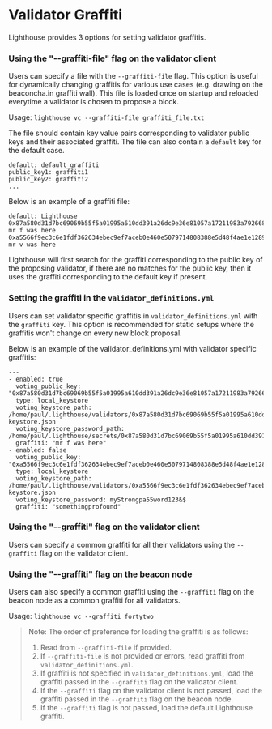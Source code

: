 # Validator Graffiti

Lighthouse provides 3 options for setting validator graffitis.

### Using the "--graffiti-file" flag on the validator client
Users can specify a file with the `--graffiti-file` flag. This option is useful for dynamically changing graffitis for various use cases (e.g. drawing on the beaconcha.in graffiti wall). This file is loaded once on startup and reloaded everytime a validator is chosen to propose a block.

Usage:
`lighthouse vc --graffiti-file graffiti_file.txt`

The file should contain key value pairs corresponding to validator public keys and their associated graffiti. The file can also contain a `default` key for the default case.
```
default: default_graffiti
public_key1: graffiti1
public_key2: graffiti2
...
```

Below is an example of a graffiti file:

```
default: Lighthouse
0x87a580d31d7bc69069b55f5a01995a610dd391a26dc9e36e81057a17211983a79266800ab8531f21f1083d7d84085007: mr f was here
0xa5566f9ec3c6e1fdf362634ebec9ef7aceb0e460e5079714808388e5d48f4ae1e12897fed1bea951c17fa389d511e477: mr v was here
```

Lighthouse will first search for the graffiti corresponding to the public key of the proposing validator, if there are no matches for the public key, then it uses the graffiti corresponding to the default key if present.

### Setting the graffiti in the `validator_definitions.yml`
Users can set validator specific graffitis in `validator_definitions.yml` with the `graffiti` key. This option is recommended for static setups where the graffitis won't change on every new block proposal.

Below is an example of the validator_definitions.yml with validator specific graffitis:
```
---
- enabled: true
  voting_public_key: "0x87a580d31d7bc69069b55f5a01995a610dd391a26dc9e36e81057a17211983a79266800ab8531f21f1083d7d84085007"
  type: local_keystore
  voting_keystore_path: /home/paul/.lighthouse/validators/0x87a580d31d7bc69069b55f5a01995a610dd391a26dc9e36e81057a17211983a79266800ab8531f21f1083d7d84085007/voting-keystore.json
  voting_keystore_password_path: /home/paul/.lighthouse/secrets/0x87a580d31d7bc69069b55f5a01995a610dd391a26dc9e36e81057a17211983a79266800ab8531f21f1083d7d84085007
  graffiti: "mr f was here"
- enabled: false
  voting_public_key: "0xa5566f9ec3c6e1fdf362634ebec9ef7aceb0e460e5079714808388e5d48f4ae1e12897fed1bea951c17fa389d511e477"
  type: local_keystore
  voting_keystore_path: /home/paul/.lighthouse/validators/0xa5566f9ec3c6e1fdf362634ebec9ef7aceb0e460e5079714808388e5d48f4ae1e12897fed1bea951c17fa389d511e477/voting-keystore.json
  voting_keystore_password: myStrongpa55word123&$
  graffiti: "somethingprofound"
```

### Using the "--graffiti" flag on the validator client
Users can specify a common graffiti for all their validators using the `--graffiti` flag on the validator client.

### Using the "--graffiti" flag on the beacon node
Users can also specify a common graffiti using the `--graffiti` flag on the beacon node as a common  graffiti for all validators.

Usage: `lighthouse vc --graffiti fortytwo`

> Note: The order of preference for loading the graffiti is as follows:
> 1. Read from `--graffiti-file` if provided.
> 2. If `--graffiti-file` is not provided or errors, read graffiti from `validator_definitions.yml`.
> 3. If graffiti is not specified in `validator_definitions.yml`, load the graffiti passed in the `--graffiti` flag on the validator client.
> 4. If the `--graffiti` flag on the validator client is not passed, load the graffiti passed in the `--graffiti` flag on the beacon node.
> 4. If the `--graffiti` flag is not passed, load the default Lighthouse graffiti.
